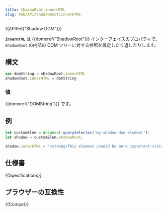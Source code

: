 ```yaml
---
title: ShadowRoot.innerHTML
slug: Web/API/ShadowRoot/innerHTML
---
```

{{APIRef("Shadow DOM")}}

**`innerHTML`** は {{domxref("ShadowRoot")}} インターフェイスのプロパティで、 `ShadowRoot` の内部の DOM ツリーに対する参照を設定したり返したりします。

## 構文

```js
var domString = shadowRoot.innerHTML
shadowRoot.innerHTML = domString
```

### 値

{{domxref("DOMString")}} です。

## 例

```js
let customElem = document.querySelector('my-shadow-dom-element');
let shadow = customElem.shadowRoot;

shadow.innerHTML = '<strong>This element should be more important!</strong>';
```

## 仕様書

{{Specifications}}

## ブラウザーの互換性

{{Compat}}
